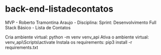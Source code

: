 # back-end-listadecontatos
MVP - Roberto Tramontina Araujo - Disciplina: Sprint: Desenvolvimento Full Stack Básico - Lista de Contatos

Cria ambiente virtual: python -m venv venv_api
Ativa o ambiente virtual: venv_api\Scripts\activate
Instala os requirements: pip3 install -r requirements.txt

